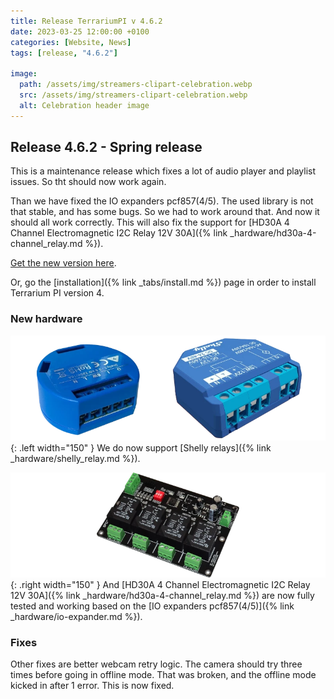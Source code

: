 ```yaml
---
title: Release TerrariumPI v 4.6.2
date: 2023-03-25 12:00:00 +0100
categories: [Website, News]
tags: [release, "4.6.2"]

image:
  path: /assets/img/streamers-clipart-celebration.webp
  src: /assets/img/streamers-clipart-celebration.webp
  alt: Celebration header image
---
```


## Release 4.6.2 - Spring release

This is a maintenance release which fixes a lot of audio player and playlist issues. So tht should now work again.

Than we have fixed the IO expanders pcf857(4/5). The used library is not that stable, and has some bugs. So we had to work around that. And now it should all work correctly. This will also fix the support for [HD30A 4 Channel Electromagnetic I2C Relay 12V 30A]({% link _hardware/hd30a-4-channel_relay.md %}).

[Get the new version here](https://github.com/theyosh/TerrariumPI/releases/tag/4.6.2).

Or, go the [installation]({% link _tabs/install.md %}) page in order to install Terrarium PI version 4.

### New hardware

![Shelly relays](/assets/img/shelly.webp){: .left width="150" }
We do now support [Shelly relays]({% link _hardware/shelly_relay.md %}).

![HD30A 4 Channel Electromagnetic I2C Relay 12V 30A](/assets/img/HD30A_4_Channel_Electromagnetic_I2C_Relay_12V_30A.webp){: .right width="150" }
And [HD30A 4 Channel Electromagnetic I2C Relay 12V 30A]({% link _hardware/hd30a-4-channel_relay.md %}) are now fully tested and working based on the [IO expanders pcf857(4/5)]({% link _hardware/io-expander.md %}).

### Fixes

Other fixes are better webcam retry logic. The camera should try three times before going in offline mode. That was broken, and the offline mode kicked in after 1 error. This is now fixed.
